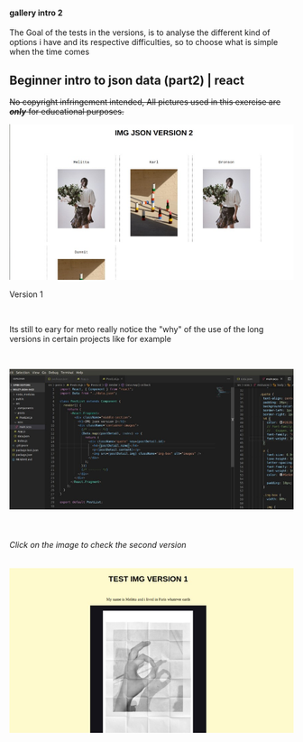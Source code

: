 #### gallery intro 2

<p> The Goal of the tests in the versions, is  to analyse
the different kind of options i have and its respective difficulties, so
to choose what is simple when the time comes</p>

## Beginner intro to json data (part2) | react

~~No copyright infringement intended, All pictures used in this exercise are **_only_** for educational purposes.~~

![preview](./public/img/2b.jpg)

<p>Version 1 </p>

<br>

<p> Its still to eary for meto really notice the "why" of the use of the long versions in certain projects like for example </p>

<br>

![preview](./public/img/2a.jpg)

<br>

###### Click on the image to check the second version

[<img src="./public/img/1b.jpg">](https://github.com/nadiamariduena/react-json-version1)
